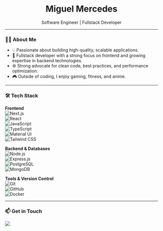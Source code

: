 <h1 align="center">Miguel Mercedes</h1>

<p align="center">Software Engineer | Fullstack Developer</p>

---

### 👨‍💻 About Me  

- 💡 Passionate about building high-quality, scalable applications.  
- 🚀 Fullstack developer with a strong focus on frontend and growing expertise in backend technologies.  
- ⚙️ Strong advocate for clean code, best practices, and performance optimization.  
- 🎮 Outside of coding, I enjoy gaming, fitness, and anime.  

---

### 🛠 Tech Stack  

**Frontend**  
![Next.js](https://img.shields.io/badge/-Next.js-000000?style=flat&logo=next.js)  
![React](https://img.shields.io/badge/-React-61DAFB?style=flat&logo=react&logoColor=black)  
![JavaScript](https://img.shields.io/badge/-JavaScript-F7DF1E?style=flat&logo=javascript&logoColor=black)  
![TypeScript](https://img.shields.io/badge/-TypeScript-3178C6?style=flat&logo=typescript&logoColor=white)  
![Material UI](https://img.shields.io/badge/-Material%20UI-007FFF?style=flat&logo=mui)  
![Tailwind CSS](https://img.shields.io/badge/-Tailwind%20CSS-06B6D4?style=flat&logo=tailwindcss)  

**Backend & Databases**  
![Node.js](https://img.shields.io/badge/-Node.js-339933?style=flat&logo=node.js)  
![Express.js](https://img.shields.io/badge/-Express.js-000000?style=flat&logo=express)  
![PostgreSQL](https://img.shields.io/badge/-PostgreSQL-336791?style=flat&logo=postgresql)  
![MongoDB](https://img.shields.io/badge/-MongoDB-47A248?style=flat&logo=mongodb)  

**Tools & Version Control**  
![Git](https://img.shields.io/badge/-Git-F05032?style=flat&logo=git)  
![GitHub](https://img.shields.io/badge/-GitHub-181717?style=flat&logo=github)  
![Docker](https://img.shields.io/badge/-Docker-2496ED?style=flat&logo=docker&logoColor=white)  

---

### 📫 Get in Touch  

<a href="https://www.linkedin.com/in/your-profile">
  <img src="https://img.shields.io/badge/-LinkedIn-0A66C2?style=flat&logo=linkedin&logoColor=white">
</a>  
